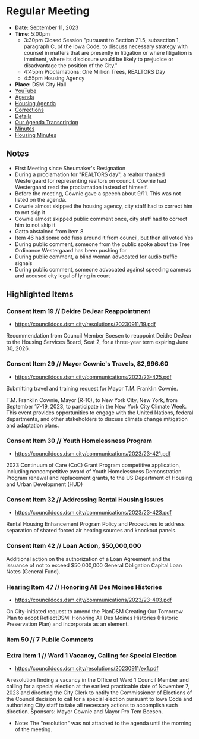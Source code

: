 # Regular Meeting

- **Date:** September 11, 2023
- **Time:** 5:00pm
    - 3:30pm Closed Session "pursuant to Section 21.5, subsection 1, paragraph C, of the Iowa Code, to discuss necessary strategy with counsel in matters that are presently in litigation or where litigation is imminent, where its disclosure would be likely to prejudice or disadvantage the position of the City."
    - 4:45pm Proclamations: One Million Trees, REALTORS Day
    - 4:55pm Housing Agency
- **Place:** DSM City Hall
- [YouTube](https://youtube.com/live/je2rtQNyM1Q)
- [Agenda](https://councildocs.dsm.city/agendas/ag20230911.pdf)
- [Housing Agenda](https://councildocs.dsm.city/agendas/mg20230911.pdf)
- [Corrections](https://councildocs.dsm.city/corrections/20230911%20CAP.pdf)
- [Details](https://www.dsm.city/citycouncil_detail_T60_R2473.php)
- [Our Agenda Transcription](#/view/agenda~2023~transcription~09-11_RM)
- [Minutes](https://councildocs.dsm.city/minutes/as20230911.pdf)
- [Housing Minutes](https://councildocs.dsm.city/minutes/ms20230911.pdf)

## Notes

- First Meeting since Sheumaker's Resignation
- During a proclamation for "REALTORS day", a realtor thanked Westergaard for representing realtors on council. Cownie had Westergaard read the proclamation instead of himself.
- Before the meeting, Cownie gave a speech about 9/11. This was not listed on the agenda.
- Cownie almost skipped the housing agency, city staff had to correct him to not skip it
- Cownie almost skipped public comment once, city staff had to correct him to not skip it
- Gatto abstained from item 8
- Item 46 had some odd fuss around it from council, but then all voted Yes
- During public comment, someone from the public spoke about the Tree Ordinance Westergaard has been pushing for
- During public comment, a blind woman advocated for audio traffic signals
- During public comment, someone advocated against speeding cameras and accused city legal of lying in court

## Highlighted Items

### Consent Item 19 // Deidre DeJear Reappointment

- https://councildocs.dsm.city/resolutions/20230911/19.pdf

Recommendation from Council Member Boesen to reappoint Deidre DeJear to the Housing Services Board, Seat 2, for a three-year term expiring June 30, 2026. 

### Consent Item 29 // Mayor Cownie's Travels,  $2,996.60

- https://councildocs.dsm.city/communications/2023/23-425.pdf

Submitting travel and training request for Mayor T.M. Franklin Cownie.

T.M. Franklin Cownie, Mayor (R-10), to New York City, New York, from September 17-19, 2023,
to participate in the New York City Climate Week. This event provides opportunities to engage with
the United Nations, federal departments, and other stakeholders to discuss climate change mitigation
and adaptation plans.

### Consent Item 30 // Youth Homelessness Program

- https://councildocs.dsm.city/communications/2023/23-421.pdf

2023 Continuum of Care (CoC) Grant Program competitive application, including noncompetitive award of Youth Homelessness Demonstration Program renewal and replacement grants, to the US Department of Housing and Urban Development (HUD) 

### Consent Item 32 // Addressing Rental Housing Issues

- https://councildocs.dsm.city/communications/2023/23-423.pdf

Rental Housing Enhancement Program Policy and Procedures to address separation of shared forced air heating sources and knockout panels. 

### Consent Item 42 // Loan Action, $50,000,000

Additional action on the authorization of a Loan Agreement and the issuance of not to exceed $50,000,000 General Obligation Capital Loan Notes (General Fund). 

### Hearing Item 47 // Honoring All Des Moines Histories

- https://councildocs.dsm.city/communications/2023/23-403.pdf

On City-initiated request to amend the PlanDSM Creating Our Tomorrow Plan to adopt ReflectDSM: Honoring All Des Moines Histories (Historic Preservation Plan) and incorporate as an element. 

### Item 50 // 7 Public Comments

### Extra Item 1 // Ward 1 Vacancy, Calling for Special Election

- https://councildocs.dsm.city/resolutions/20230911/ex1.pdf

A resolution finding a vacancy in the Office of Ward 1 Council Member and calling for a special election at the earliest practicable date of November 7, 2023 and directing the City Clerk to notify the Commissioner of Elections of the Council decision to call for a special election pursuant to Iowa Code and authorizing City staff to take all necessary actions to accomplish such direction. Sponsors: Mayor Cownie and Mayor Pro Tem Boesen. 

- Note: The "resolution" was not attached to the agenda until the morning of the meeting.
